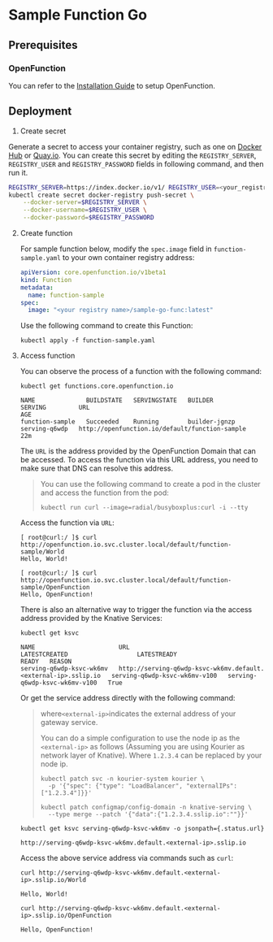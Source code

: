 # Sample Function Go

## Prerequisites

### OpenFunction

You can refer to the [Installation Guide](https://github.com/OpenFunction/OpenFunction#install-openfunction) to setup OpenFunction.

## Deployment

1. Create secret

Generate a secret to access your container registry, such as one on [Docker Hub](https://hub.docker.com/) or [Quay.io](https://quay.io/).
You can create this secret by editing the ``REGISTRY_SERVER``, ``REGISTRY_USER`` and ``REGISTRY_PASSWORD`` fields in following command, and then run it.

  ```bash
  REGISTRY_SERVER=https://index.docker.io/v1/ REGISTRY_USER=<your_registry_user> REGISTRY_PASSWORD=<your_registry_password>
  kubectl create secret docker-registry push-secret \
      --docker-server=$REGISTRY_SERVER \
      --docker-username=$REGISTRY_USER \
      --docker-password=$REGISTRY_PASSWORD
  ```

2. Create function

   For sample function below, modify the ``spec.image`` field in ``function-sample.yaml`` to your own container registry address:

    ```yaml
    apiVersion: core.openfunction.io/v1beta1
    kind: Function
    metadata:
      name: function-sample
    spec:
      image: "<your registry name>/sample-go-func:latest"
    ```

   Use the following command to create this Function:

    ```shell
    kubectl apply -f function-sample.yaml
    ```

3. Access function

   You can observe the process of a function with the following command:

    ```shell
   kubectl get functions.core.openfunction.io
   
   NAME              BUILDSTATE   SERVINGSTATE   BUILDER         SERVING         URL                                              AGE
   function-sample   Succeeded    Running        builder-jgnzp   serving-q6wdp   http://openfunction.io/default/function-sample   22m
    ```

   The `URL` is the address provided by the OpenFunction Domain that can be accessed. To access the function via this URL address, you need to make sure that DNS can resolve this address.

   > You can use the following command to create a pod in the cluster and access the function from the pod:
   >
   > ```shell
   > kubectl run curl --image=radial/busyboxplus:curl -i --tty
   > ```
   
   Access the function via `URL`:
   
   ```shell
   [ root@curl:/ ]$ curl http://openfunction.io.svc.cluster.local/default/function-sample/World
   Hello, World!
   
   [ root@curl:/ ]$ curl http://openfunction.io.svc.cluster.local/default/function-sample/OpenFunction
   Hello, OpenFunction!
   ```
   
   There is also an alternative way to trigger the function via the access address provided by the Knative Services:

    ```shell
    kubectl get ksvc
     
    NAME                       URL                                                            LATESTCREATED                   LATESTREADY                     READY   REASON
    serving-q6wdp-ksvc-wk6mv   http://serving-q6wdp-ksvc-wk6mv.default.<external-ip>.sslip.io   serving-q6wdp-ksvc-wk6mv-v100   serving-q6wdp-ksvc-wk6mv-v100   True
    ```
   
   Or get the service address directly with the following command:
   
   > where` <external-ip> `indicates the external address of your gateway service.
   >
   > You can do a simple configuration to use the node ip as the `<external-ip>` as follows  (Assuming you are using Kourier as network layer of Knative). Where `1.2.3.4` can be replaced by your node ip.
   >
   > ```shell
    > kubectl patch svc -n kourier-system kourier \
    >   -p '{"spec": {"type": "LoadBalancer", "externalIPs": ["1.2.3.4"]}}'
    > 
    > kubectl patch configmap/config-domain -n knative-serving \
    >   --type merge --patch '{"data":{"1.2.3.4.sslip.io":""}}'
    > ```
   
    ```shell
    kubectl get ksvc serving-q6wdp-ksvc-wk6mv -o jsonpath={.status.url}
     
    http://serving-q6wdp-ksvc-wk6mv.default.<external-ip>.sslip.io
    ```
   
   Access the above service address via commands such as ``curl``:
   
    ```shell
    curl http://serving-q6wdp-ksvc-wk6mv.default.<external-ip>.sslip.io/World
     
    Hello, World!
    
    curl http://serving-q6wdp-ksvc-wk6mv.default.<external-ip>.sslip.io/OpenFunction
     
    Hello, OpenFunction!
    ```